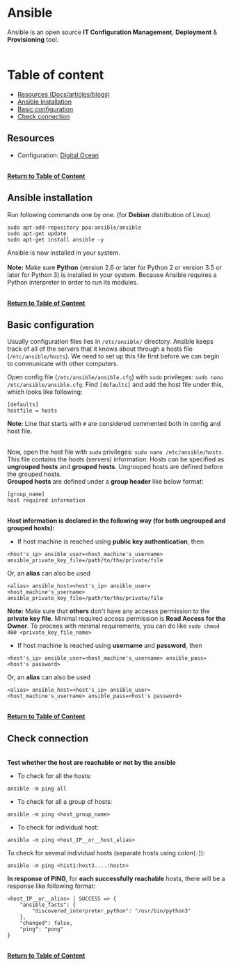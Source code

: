 # Ansible

Ansible is an open source **IT Configuration Management**, **Deployment** & **Provisioning** tool. <br><br>



# Table of content
- [Resources (Docs/articles/blogs)](#resources)
- [Ansible Installation](#ansible-installation)
- [Basic configuration](#basic-configuration)
- [Check connection](#check-connection)



## Resources
- Configuration: [Digital Ocean](https://www.digitalocean.com/community/tutorials/how-to-install-and-configure-ansible-on-ubuntu-18-04)

<br> [**Return to Table of Content**](table-of-content)



## Ansible installation
Run following commands one by one. (for **Debian** distribution of Linux)
```
sudo apt-add-repository ppa:ansible/ansible
sudo apt-get update
sudo apt-get install ansible -y
```
Ansible is now installed in your system. <br> <br>
**Note:** Make sure **Python** (version 2.6 or later for Python 2 or version 3.5 or later for Python 3) is installed in your system. Because Ansible requires a Python interpreter in order to run its modules. <br>

<br> [**Return to Table of Content**](table-of-content)



## Basic configuration
Usually configuration files lies in `/etc/ansible/` directory. Ansible keeps track of all of the servers that it knows about through a hosts file (`/etc/ansible/hosts`). We need to set up this file first before we can begin to communicate with other computers. <br>

Open config file (`/etc/ansible/ansible.cfg`) with `sudo` privileges: `sudo nano /etc/ansible/ansible.cfg`. Find `[defaults]` and add the host file under this, which looks like following:
```
[defaults]
hostfile = hosts
```
**Note**: Line that starts with `#` are considered commented both in config and host file. <br><br>

Now, open the host file with `sudo` privileges: `sudo nano /etc/ansible/hosts`. This file contains the hosts (servers) information. Hosts can be specified as **ungrouped hosts** and **grouped hosts**. Ungrouped hosts are defined before the grouped hosts. <br>
**Grouped hosts** are defined under a **group header** like below format:
```
[group_name]
host required information
```
<br> **Host information is declared in the following way (for both ungrouped and grouped hosts):** <br>
- If host machine is reached using **public key authentication**, then
```
<host's_ip> ansible_user=<host_machine's_username> ansible_private_key_file=/path/to/the/private/file
```
Or, an **alias** can also be used
```
<alias> ansible_host=<host's_ip> ansible_user=<host_machine's_username> ansible_private_key_file=/path/to/the/private/file
```
**Note:** Make sure that **others** don't have any accesss permission to the **private key file**. Minimal required access permission is **Read Access for the Owner**. To procees with minimal requirements, you can do like `sudo chmod 400 <private_key_file_name>`

- If host machine is reached using **username** and **password**, then
```
<host's_ip> ansible_user=<host_machine's_username> ansible_pass=<host's password>
```
Or, an **alias** can also be used
```
<alias> ansible_host=<host's_ip> ansible_user=<host_machine's_username> ansible_pass=<host's password>
```

<br> [**Return to Table of Content**](table-of-content)



## Check connection
<br> **Test whether the host are reachable or not by the ansible** <br>

- To check for all the hosts:
```
ansible -m ping all
```
- To check for all a group of hosts:
```
ansible -m ping <host_group_name>
```
- To check for individual host:
```
ansible -m ping <host_IP__or__host_alias>
```
To check for several individual hosts (separate hosts using colon(`:`)):
```
ansible -m ping <hist1:host3....:hostn>
```
**In response of PING**, for **each successfully reachable** hosts, there will be a response like following format:
```
<host_IP__or__alias> | SUCCESS => {
    "ansible_facts": {
        "discovered_interpreter_python": "/usr/bin/python3"
    }, 
    "changed": false, 
    "ping": "pong"
}
```

<br> [**Return to Table of Content**](table-of-content)









